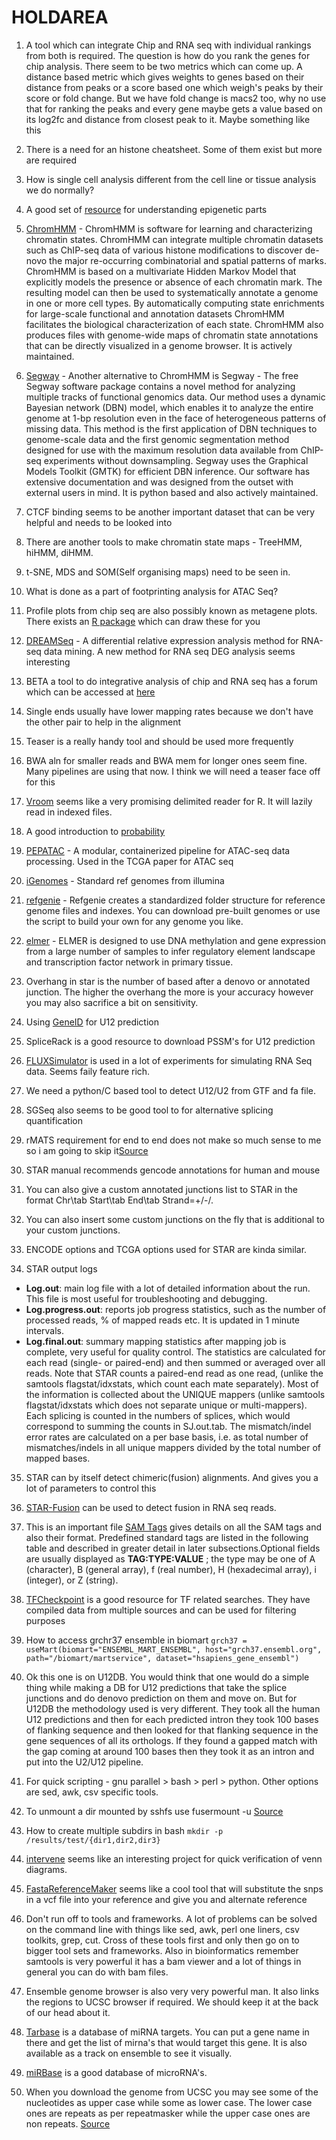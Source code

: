 # HOLDAREA

1. A tool which can integrate Chip and RNA seq with individual rankings from both is required. The question is how do you rank the genes for chip analysis. There seem to be two metrics which can come up. A distance based metric which gives weights to genes based on their distance from peaks or a score based one which weigh's peaks by their score or fold change. But we have fold change is macs2 too, why no use that for ranking the peaks and every gene maybe gets a value based on its log2fc and distance from closest peak to it. Maybe something like this

2. There is a need for an histone cheatsheet. Some of them exist but more are required

3. How is single cell analysis different from the cell line or tissue analysis we do normally?

4. A good set of [resource](http://www.csun.edu/~cmalone/pdf562/) for understanding epigenetic parts

5. [ChromHMM](http://compbio.mit.edu/ChromHMM/) - ChromHMM is software for learning and characterizing chromatin states. ChromHMM can integrate multiple chromatin datasets such as ChIP-seq data of various histone modifications to discover de-novo the major re-occurring combinatorial and spatial patterns of marks. ChromHMM is based on a multivariate Hidden Markov Model that explicitly models the presence or absence of each chromatin mark. The resulting model can then be used to systematically annotate a genome in one or more cell types. By automatically computing state enrichments for large-scale functional and annotation datasets ChromHMM facilitates the biological characterization of each state. ChromHMM also produces files with genome-wide maps of chromatin state annotations that can be directly visualized in a genome browser. It is actively maintained.

6. [Segway](https://segway.hoffmanlab.org/) - Another alternative to ChromHMM is Segway - The free Segway software package contains a novel method for analyzing multiple tracks of functional genomics data. Our method uses a dynamic Bayesian network (DBN) model, which enables it to analyze the entire genome at 1-bp resolution even in the face of heterogeneous patterns of missing data. This method is the first application of DBN techniques to genome-scale data and the first genomic segmentation method designed for use with the maximum resolution data available from ChIP-seq experiments without downsampling. Segway uses the Graphical Models Toolkit (GMTK) for efficient DBN inference. Our software has extensive documentation and was designed from the outset with external users in mind. It is python based and also actively maintained.

7. CTCF binding seems to be another important dataset that can be very helpful and needs to be looked into

8. There are another tools to make chromatin state maps - TreeHMM, hiHMM, diHMM.

9. t-SNE, MDS and SOM(Self organising maps) need to be seen in.

10. What is done as a part of footprinting analysis for ATAC Seq?

11. Profile plots from chip seq are also possibly known as metagene plots. There exists an [R package](https://bioconductor.org/packages/devel/bioc/vignettes/metagene/inst/doc/metagene.html) which can draw these for you

12. [DREAMSeq](http://tanglab.hebtu.edu.cn/tanglab/Home/DREAMSeq) - A differential relative expression analysis method for RNA-seq data mining. A new method for RNA seq DEG analysis seems interesting

13. BETA a tool to do integrative analysis of chip and RNA seq has a forum which can be accessed at [here](https://groups.google.com/forum/#!topic/cistromebeta/ZVPt2tUgYpg)

14. Single ends usually have lower mapping rates because we don't have the other pair to help in the alignment

15. Teaser is a really handy tool and should be used more frequently

16. BWA aln for smaller reads and BWA mem for longer ones seem fine. Many pipelines are using that now. I think we will need a teaser face off for this

17. [Vroom](https://github.com/jimhester/vroom) seems like a very promising delimited reader for R. It will lazily read in indexed files.

18. A good introduction to [probability](https://seeing-theory.brown.edu/index.html#secondPage)

19. [PEPATAC](https://github.com/databio/pepatac) - A modular, containerized pipeline for ATAC-seq data processing. Used in the TCGA paper for ATAC seq

20. [iGenomes](https://support.illumina.com/sequencing/sequencing_software/igenome.html) - Standard ref genomes from illumina

21. [refgenie](https://github.com/databio/refgenie) - Refgenie creates a standardized folder structure for reference genome files and indexes. You can download pre-built genomes or use the script to build your own for any genome you like. 

22. [elmer](http://bioconductor.org/packages/release/bioc/html/ELMER.html) - ELMER is designed to use DNA methylation and gene expression from a large number of samples to infer regulatory element landscape and transcription factor network in primary tissue.

23. Overhang in star is the number of based after a denovo or annotated junction. The higher the overhang the more is your accuracy however you may also sacrifice a bit on sensitivity.

24. Using [GeneID](https://cdn.technologynetworks.com/TN/Resources/PDF/0367.pdf) for U12 prediction

25. SpliceRack is a good resource to download PSSM's for U12 prediction

26. [FLUXSimulator](http://confluence.sammeth.net/display/SIM/Home) is used in a lot of experiments for simulating RNA Seq data. Seems faily feature rich.

27. We need a python/C based tool to detect U12/U2 from GTF and fa file.

28. SGSeq also seems to be good tool to for alternative splicing quantification

29. rMATS requirement for end to end does not make so much sense to me so i am going to skip it[Source](https://groups.google.com/forum/#!searchin/rna-star/alternative$20splicing%7Csort:date/rna-star/1G01jkjlLPI/IUZam_-ZAAAJ)

30. STAR manual recommends gencode annotations for human and mouse

31. You can also give a custom annotated junctions list to STAR in the format Chr\tab Start\tab End\tab Strand=+/-/.

32. You can also insert some custom junctions on the fly that is additional to your custom junctions. 

33. ENCODE options and TCGA options used for STAR are kinda similar.

34. STAR output logs

- **Log.out**: main log file with a lot of detailed information about the run. This file is most useful
for troubleshooting and debugging.
- **Log.progress.out**: reports job progress statistics, such as the number of processed reads, %
of mapped reads etc. It is updated in 1 minute intervals.
- **Log.final.out**: summary mapping statistics after mapping job is complete, very useful for
quality control. The statistics are calculated for each read (single- or paired-end) and then
summed or averaged over all reads. Note that STAR counts a paired-end read as one read,
(unlike the samtools flagstat/idxstats, which count each mate separately). Most of the information 
is collected about the UNIQUE mappers (unlike samtools flagstat/idxstats which does not
separate unique or multi-mappers). Each splicing is counted in the numbers of splices, which
would correspond to summing the counts in SJ.out.tab. The mismatch/indel error rates are
calculated on a per base basis, i.e. as total number of mismatches/indels in all unique mappers
divided by the total number of mapped bases.

35. STAR can by itself detect chimeric(fusion) alignments. And gives you a lot of parameters to control this

36. [STAR-Fusion](https://github.com/STAR-Fusion/STAR-Fusion/wiki) can be used to detect fusion in RNA seq reads.

37. This is an important file [SAM Tags](https://samtools.github.io/hts-specs/SAMtags.pdf) gives details on all the SAM tags and also their format. Predefined standard tags are listed in the following table and described in greater detail in later subsections.Optional fields are usually displayed as **TAG:TYPE:VALUE** ; the type may be one of A (character), B (general array), f (real number), H (hexadecimal array), i (integer), or Z (string).

38. [TFCheckpoint](http://www.tfcheckpoint.org/) is a good resource for TF related searches. They have compiled data from multiple sources and can be used for filtering purposes

39. How to access grchr37 ensemble in biomart `grch37 = useMart(biomart="ENSEMBL_MART_ENSEMBL", host="grch37.ensembl.org", path="/biomart/martservice", dataset="hsapiens_gene_ensembl")`

40. Ok this one is on U12DB. You would think that one would do a simple thing while making a DB for U12 predictions that take the splice junctions and do denovo prediction on them and move on. But for U12DB the methodology used is very different. They took all the human U12 predictions and then for each predicted intron they took 100 bases of flanking sequence and then looked for that flanking sequence in the gene sequences of all its orthologs. If they found a gapped match with the gap coming at around 100 bases then they took it as an intron and put into the U2/U12 pipeline.

41. For quick scripting - gnu parallel > bash > perl > python. Other options are sed, awk, csv specific tools.

42. To unmount a dir mounted by sshfs use fusermount -u <dirpath> [Source](https://stackoverflow.com/a/22921004)

43. How to create multiple subdirs in bash `mkdir -p /results/test/{dir1,dir2,dir3}`

44. [intervene](https://intervene.readthedocs.io/en/latest/introduction.html) seems like an interesting project for quick verification of venn diagrams.

45. [FastaReferenceMaker](https://software.broadinstitute.org/gatk/documentation/tooldocs/3.8-0/org_broadinstitute_gatk_tools_walkers_fasta_FastaAlternateReferenceMaker.php) seems like a cool tool that will substitute the snps in a vcf file into your reference and give you and alternate reference

46. Don't run off to tools and frameworks. A lot of problems can be solved on the command line with things like sed, awk, perl one liners, csv toolkits, grep, cut. Cross of these tools first and only then go on to bigger tool sets and frameworks. Also in bioinformatics remember samtools is very powerful it has a bam viewer and a lot of things in general you can do with bam files.

47. Ensemble genome browser is also very very powerful man. It also links the regions to UCSC browser if required. We should keep it at the back of our head about it.

48. [Tarbase](http://carolina.imis.athena-innovation.gr/diana_tools/web/index.php?r=tarbasev8%2Findex) is a database of miRNA targets. You can put a gene name in there and get the list of mirna's that would target this gene. It is also available as a track on ensemble to see it visually.

49. [miRBase](http://www.mirbase.org/) is a good database of microRNA's.

50. When you download the genome from UCSC you may see some of the nucleotides as upper case while some as lower case. The lower case ones are repeats as per repeatmasker while the upper case ones are non repeats. [Source](https://biology.stackexchange.com/a/45304)


